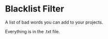 # Blacklist Filter
A list of bad words you can add to your projects.

Everything is in the .txt file.
